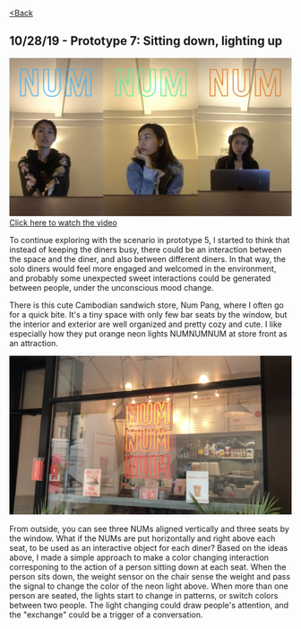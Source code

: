 [<Back](README.md)

## 10/28/19 - Prototype 7: Sitting down, lighting up
[![img](img/pv7_7.png)](https://drive.google.com/file/d/1zrKziMhbvR36_qfR26DjFlzlKSotwNR8/view?usp=sharing)
[Click here to watch the video](https://drive.google.com/file/d/1zrKziMhbvR36_qfR26DjFlzlKSotwNR8/view?usp=sharing)

To continue exploring with the scenario in prototype 5, I started to think that instead of keeping the diners busy, there could be an interaction between the space and the diner, and also between different diners. In that way, the solo diners would feel more engaged and welcomed in the environment, and probably some unexpected sweet interactions could be generated between people, under the unconscious mood change.

There is this cute Cambodian sandwich store, Num Pang, where I often go for a quick bite. It's a tiny space with only few bar seats by the window, but the interior and exterior are well organized and pretty cozy and cute. I like especially how they put orange neon lights NUMNUMNUM at store front as an attraction.

![img](img/numpang.png)

From outside, you can see three NUMs aligned vertically and three seats by the window. What if the NUMs are put horizontally and right above each seat, to be used as an interactive object for each diner? Based on the ideas above, I made a simple approach to make a color changing interaction corresponing to the action of a person sitting down at each seat. When the person sits down, the weight sensor on the chair sense the weight and pass the signal to change the color of the neon light above. When more than one person are seated, the lights start to change in patterns, or switch colors between two people. The light changing could draw people's attention, and the "exchange" could be a trigger of a conversation.
